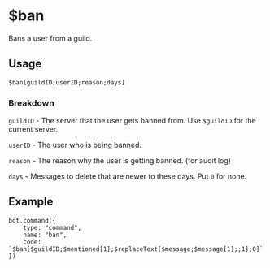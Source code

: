 # $ban
Bans a user from a guild.

## Usage
```$ban[guildID;userID;reason;days]```

### Breakdown
`guildID` - The server that the user gets banned from. Use `$guildID` for the current server.

`userID` - The user who is being banned.

`reason` - The reason why the user is getting banned. (for audit log)

`days` - Messages to delete that are newer to these days. Put `0` for none.

## Example
```
bot.command({
    type: "command",
    name: "ban",
    code: `$ban[$guildID;$mentioned[1];$replaceText[$message;$message[1];;1];0]`
})
```
